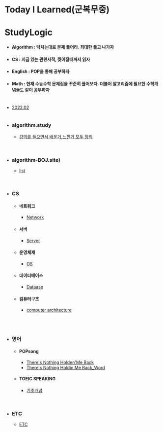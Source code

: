 # Today I Learned(군복무중)
# StudyLogic
  - #### Algorithm : 닥치는대로 문제 풀어라. 최대한 풀고 나가자
  - ####    CS     : 지금 있는 관련서적, 찢어질때까지 읽자
  - ####  English  : POP을 통해 공부하자
  - ####   Math    : 현재 수능수학 문제집을 꾸준히 풀어보자. 더불어 알고리즘에 필요한 수학개념들도 같이 공부하자
#

- [2022.02](https://github.com/SeungMin2001/TIL/tree/main/2022.02) 
#
 - ### algorithm.study
   - [강의를 들으면서 배운거,느낀거 모두 정리](https://github.com/SeungMin2001/TIL/tree/main/CodingTest)<br><br>
#
 - ### algorithm-BOJ.site)
     - [list](https://github.com/SeungMin2001/TIL/tree/main/algorithm_list) <br><br>
# 

 - ### CS  
   - #### 네트워크
     - [Network](https://github.com/ssm2020/TIL/blob/main/CS/Network)<br> 
   - #### 서버
     - [Server](https://github.com/ssm2020/TIL/blob/main/CS/Server)<br> 
   - #### 운영체제
     - [OS](https://github.com/ssm2020/TIL/blob/main/CS/OS)<br> 
   - #### 데이터베이스
     - [Dataase](https://github.com/ssm2020/TIL/blob/main/CS/DataBase)<br>
   - #### 컴퓨터구조
     - [computer architecture](https://github.com/SeungMin2001/TIL/tree/main/CS/ComputerArchitecture)<br>
   <br><br>
   
# 

 - ### 영어
   - #### POPsong
       - [There's Nothing Holden'Me Back](https://github.com/SeungMin2001/TIL/blob/main/POP/There's%20Nothing%20Holdin'Me%20Back.md) 
       - [There's Nothing Holdin Me Back_Word](https://github.com/SeungMin2001/TIL/blob/main/POP/There's...Word.md)
   - #### TOEIC SPEAKING 
     - [기초개념](https://github.com/SeungMin2001/TIL/tree/main/TOEIC%20SPEAKING/Basic.md) 
  <br><br>
#

 - ### ETC
   - [ETC](https://github.com/SeungMin2001/TIL/blob/main/ETC/ETC_README.md) 
